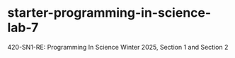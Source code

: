 # starter-programming-in-science-lab-7
420-SN1-RE: Programming In Science Winter 2025, Section 1 and Section 2

